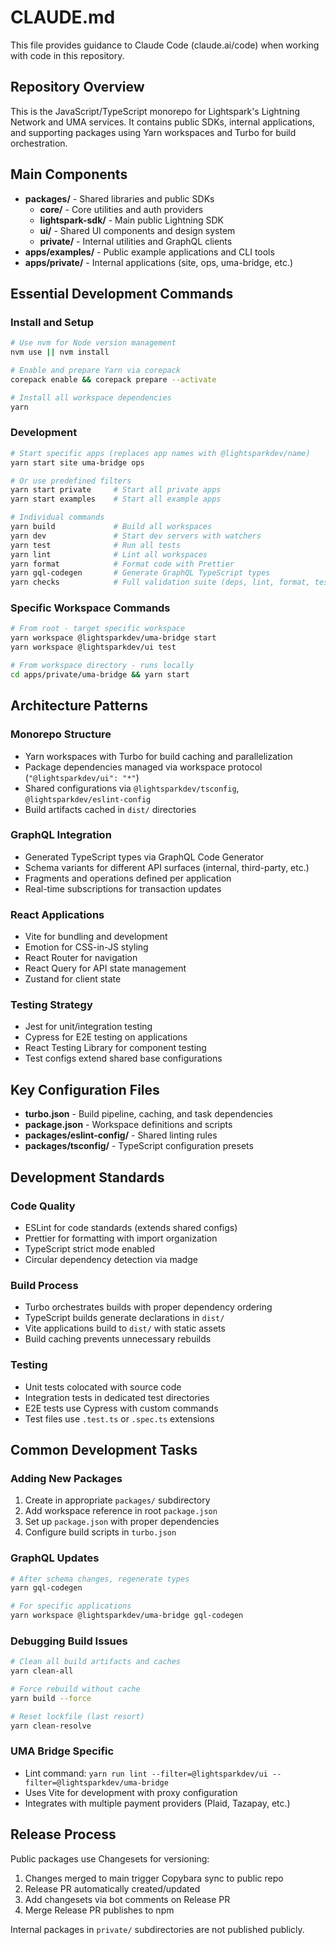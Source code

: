 # CLAUDE.md

This file provides guidance to Claude Code (claude.ai/code) when working with code in this repository.

## Repository Overview

This is the JavaScript/TypeScript monorepo for Lightspark's Lightning Network and UMA services. It contains public SDKs, internal applications, and supporting packages using Yarn workspaces and Turbo for build orchestration.

## Main Components

- **packages/** - Shared libraries and public SDKs
  - **core/** - Core utilities and auth providers  
  - **lightspark-sdk/** - Main public Lightning SDK
  - **ui/** - Shared UI components and design system
  - **private/** - Internal utilities and GraphQL clients
- **apps/examples/** - Public example applications and CLI tools
- **apps/private/** - Internal applications (site, ops, uma-bridge, etc.)

## Essential Development Commands

### Install and Setup
```bash
# Use nvm for Node version management
nvm use || nvm install

# Enable and prepare Yarn via corepack  
corepack enable && corepack prepare --activate

# Install all workspace dependencies
yarn
```

### Development
```bash
# Start specific apps (replaces app names with @lightsparkdev/name)
yarn start site uma-bridge ops

# Or use predefined filters
yarn start private     # Start all private apps
yarn start examples    # Start all example apps

# Individual commands
yarn build             # Build all workspaces
yarn dev               # Start dev servers with watchers
yarn test              # Run all tests
yarn lint              # Lint all workspaces
yarn format            # Format code with Prettier
yarn gql-codegen       # Generate GraphQL TypeScript types
yarn checks            # Full validation suite (deps, lint, format, test, circular-deps)
```

### Specific Workspace Commands
```bash
# From root - target specific workspace
yarn workspace @lightsparkdev/uma-bridge start
yarn workspace @lightsparkdev/ui test

# From workspace directory - runs locally
cd apps/private/uma-bridge && yarn start
```

## Architecture Patterns

### Monorepo Structure
- Yarn workspaces with Turbo for build caching and parallelization  
- Package dependencies managed via workspace protocol (`"@lightsparkdev/ui": "*"`)
- Shared configurations via `@lightsparkdev/tsconfig`, `@lightsparkdev/eslint-config`
- Build artifacts cached in `dist/` directories

### GraphQL Integration
- Generated TypeScript types via GraphQL Code Generator
- Schema variants for different API surfaces (internal, third-party, etc.)
- Fragments and operations defined per application
- Real-time subscriptions for transaction updates

### React Applications  
- Vite for bundling and development
- Emotion for CSS-in-JS styling
- React Router for navigation
- React Query for API state management
- Zustand for client state

### Testing Strategy
- Jest for unit/integration testing
- Cypress for E2E testing on applications
- React Testing Library for component testing
- Test configs extend shared base configurations

## Key Configuration Files

- **turbo.json** - Build pipeline, caching, and task dependencies
- **package.json** - Workspace definitions and scripts
- **packages/eslint-config/** - Shared linting rules
- **packages/tsconfig/** - TypeScript configuration presets

## Development Standards

### Code Quality
- ESLint for code standards (extends shared configs)
- Prettier for formatting with import organization
- TypeScript strict mode enabled
- Circular dependency detection via madge

### Build Process  
- Turbo orchestrates builds with proper dependency ordering
- TypeScript builds generate declarations in `dist/`
- Vite applications build to `dist/` with static assets
- Build caching prevents unnecessary rebuilds

### Testing
- Unit tests colocated with source code
- Integration tests in dedicated test directories  
- E2E tests use Cypress with custom commands
- Test files use `.test.ts` or `.spec.ts` extensions

## Common Development Tasks

### Adding New Packages
1. Create in appropriate `packages/` subdirectory
2. Add workspace reference in root `package.json`
3. Set up `package.json` with proper dependencies
4. Configure build scripts in `turbo.json`

### GraphQL Updates
```bash
# After schema changes, regenerate types
yarn gql-codegen

# For specific applications  
yarn workspace @lightsparkdev/uma-bridge gql-codegen
```

### Debugging Build Issues
```bash
# Clean all build artifacts and caches
yarn clean-all

# Force rebuild without cache
yarn build --force

# Reset lockfile (last resort)
yarn clean-resolve
```

### UMA Bridge Specific
- Lint command: `yarn run lint --filter=@lightsparkdev/ui --filter=@lightsparkdev/uma-bridge`
- Uses Vite for development with proxy configuration
- Integrates with multiple payment providers (Plaid, Tazapay, etc.)

## Release Process

Public packages use Changesets for versioning:
1. Changes merged to main trigger Copybara sync to public repo
2. Release PR automatically created/updated  
3. Add changesets via bot comments on Release PR
4. Merge Release PR publishes to npm

Internal packages in `private/` subdirectories are not published publicly.
